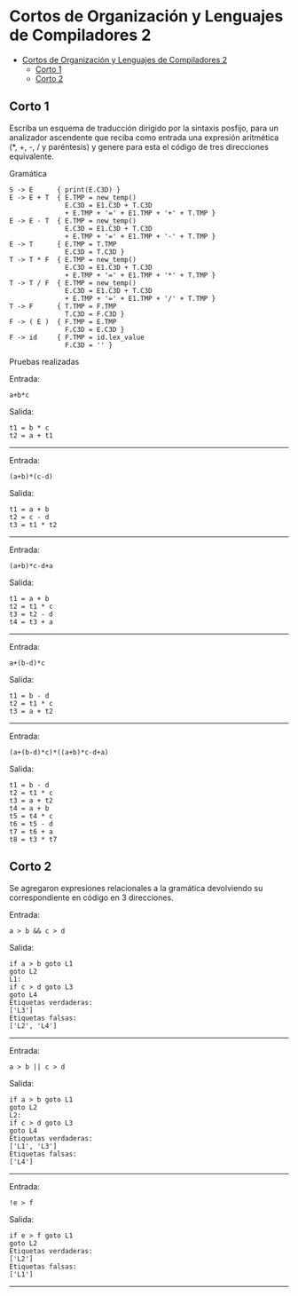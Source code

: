 # Cortos de Organización y Lenguajes de Compiladores 2

- [Cortos de Organización y Lenguajes de Compiladores 2](#cortos-de-organización-y-lenguajes-de-compiladores-2)
  - [Corto 1](#corto-1)
  - [Corto 2](#corto-2)

## Corto 1

Escriba un esquema de traducción dirigido por la sintaxis posfijo, para un analizador ascendente que reciba como entrada una expresión aritmética (*, +, -, / y paréntesis) y genere para esta el código de tres direcciones equivalente.

Gramática

```
S -> E      { print(E.C3D) }
E -> E + T  { E.TMP = new_temp()
              E.C3D = E1.C3D + T.C3D
              + E.TMP + '=' + E1.TMP + '+' + T.TMP }
E -> E - T  { E.TMP = new_temp()
              E.C3D = E1.C3D + T.C3D
              + E.TMP + '=' + E1.TMP + '-' + T.TMP }
E -> T      { E.TMP = T.TMP
              E.C3D = T.C3D }
T -> T * F  { E.TMP = new_temp()
              E.C3D = E1.C3D + T.C3D
              + E.TMP + '=' + E1.TMP + '*' + T.TMP }
T -> T / F  { E.TMP = new_temp()
              E.C3D = E1.C3D + T.C3D
              + E.TMP + '=' + E1.TMP + '/' + T.TMP }
T -> F      { T.TMP = F.TMP
              T.C3D = F.C3D }
F -> ( E )  { F.TMP = E.TMP
              F.C3D = E.C3D }
F -> id     { F.TMP = id.lex_value
              F.C3D = '' }
```

Pruebas realizadas

Entrada:
```
a+b*c
```

Salida:
```
t1 = b * c
t2 = a + t1
```

---

Entrada:
```
(a+b)*(c-d)
```

Salida:
```
t1 = a + b
t2 = c - d
t3 = t1 * t2
```

---

Entrada:
```
(a+b)*c-d+a
```

Salida:
```
t1 = a + b
t2 = t1 * c
t3 = t2 - d
t4 = t3 + a
```

---

Entrada:
```
a+(b-d)*c
```

Salida:
```
t1 = b - d
t2 = t1 * c
t3 = a + t2
```

---

Entrada:
```
(a+(b-d)*c)*((a+b)*c-d+a)
```

Salida:
```
t1 = b - d
t2 = t1 * c
t3 = a + t2
t4 = a + b
t5 = t4 * c
t6 = t5 - d
t7 = t6 + a
t8 = t3 * t7
```

## Corto 2

Se agregaron expresiones relacionales a la gramática devolviendo su correspondiente en código en 3 direcciones.

Entrada:
```
a > b && c > d
```

Salida:
```
if a > b goto L1
goto L2
L1:
if c > d goto L3
goto L4
Etiquetas verdaderas:
['L3']
Etiquetas falsas:
['L2', 'L4']
```

---

Entrada:
```
a > b || c > d
```

Salida:
```
if a > b goto L1
goto L2
L2:
if c > d goto L3
goto L4
Etiquetas verdaderas:
['L1', 'L3']
Etiquetas falsas:
['L4']
```

---

Entrada:
```
!e > f
```

Salida:
```
if e > f goto L1
goto L2
Etiquetas verdaderas:
['L2']
Etiquetas falsas:
['L1']
```

---